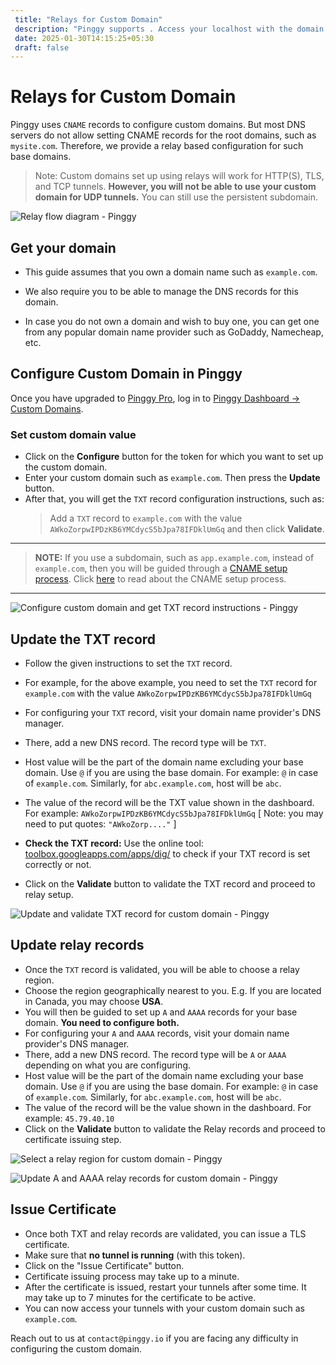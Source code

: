 ```yaml
---
 title: "Relays for Custom Domain" 
 description: "Pinggy supports . Access your localhost with the domain of your choice."
 date: 2025-01-30T14:15:25+05:30
 draft: false 
---
```


# Relays for Custom Domain

Pinggy uses `CNAME` records to configure custom domains. But most DNS servers do not allow setting CNAME records for the root domains, such as `mysite.com`. Therefore, we provide a relay based configuration for such base domains.

> Note: Custom domains set up using relays will work for HTTP(S), TLS, and TCP tunnels. **However, you will not be able to use your custom domain for UDP tunnels.** You can still use the persistent subdomain.

![Relay flow diagram - Pinggy](/doc_img/relay_flow.webp)


## Get your domain

- This guide assumes that you own a domain name such as `example.com`. 

- We also require you to be able to manage the DNS records for this domain. 

- In case you do not own a domain and wish to buy one, you can get one from any popular domain name provider such as GoDaddy, Namecheap, etc.

## Configure Custom Domain in Pinggy

Once you have upgraded to <a target="_blank" href="https://pinggy.io/#prices">Pinggy Pro</a>, log in to <a href="https://dashboard.pinggy.io/customdomains" target="_blank">Pinggy Dashboard -> Custom Domains</a>.

### Set custom domain value
- Click on the **Configure** button for the token for which you want to set up the custom domain.
- Enter your custom domain such as `example.com`. Then press the **Update** button.
- After that, you will get the `TXT` record configuration instructions, such as:
    > Add a `TXT` record to `example.com` with the value `AWkoZorpwIPDzKB6YMCdycS5bJpa78IFDklUmGq` and then click **Validate**.

---

> **NOTE:** If you use a subdomain, such as `app.example.com`, instead of `example.com`, then you will be guided through a [CNAME setup process](/docs/custom_domain/). Click [here](/docs/custom_domain/) to read about the CNAME setup process.

---


![Configure custom domain and get TXT record instructions - Pinggy](/doc_img/customdomain/relay1.webp)

## Update the TXT record

- Follow the given instructions to set the `TXT` record.
- For example, for the above example, you need to set the `TXT` record for `example.com` with the value `AWkoZorpwIPDzKB6YMCdycS5bJpa78IFDklUmGq`
- For configuring your `TXT` record, visit your domain name provider's DNS manager.
- There, add a new DNS record. The record type will be `TXT`.
- Host value will be the part of the domain name excluding your base domain. Use `@` if you are using the base domain. For example: `@` in case of `example.com`. Similarly, for `abc.example.com`, host will be `abc`.
- The value of the record will be the TXT value shown in the dashboard. For example: `AWkoZorpwIPDzKB6YMCdycS5bJpa78IFDklUmGq` [ Note: you may need to put quotes: `"AWkoZorp...."`  ]

- **Check the TXT record:** Use the online tool: <a target="_blank" href="https://toolbox.googleapps.com/apps/dig/">toolbox.googleapps.com/apps/dig/</a> to check if your TXT record is set correctly or not.

- Click on the **Validate** button to validate the TXT record and proceed to relay setup.

![Update and validate TXT record for custom domain - Pinggy](/doc_img/customdomain/relay2.webp)


## Update relay records

- Once the `TXT` record is validated, you will be able to choose a relay region.
- Choose the region geographically nearest to you. E.g. If you are located in Canada, you may choose **USA**.
- You will then be guided to set up `A` and `AAAA` records for your base domain. **You need to configure both.**
- For configuring your `A` and `AAAA`  records, visit your domain name provider's DNS manager.
- There, add a new DNS record. The record type will be `A` or `AAAA` depending on what you are configuring.
- Host value will be the part of the domain name excluding your base domain. Use `@` if you are using the base domain. For example: `@` in case of `example.com`. Similarly, for `abc.example.com`, host will be `abc`.
- The value of the record will be the value shown in the dashboard. For example: `45.79.40.10`
- Click on the **Validate** button to validate the Relay records and proceed to certificate issuing step.

![Select a relay region for custom domain - Pinggy](/doc_img/customdomain/relay3.webp)

![Update A and AAAA relay records for custom domain - Pinggy](/doc_img/customdomain/relay4.webp)


## Issue Certificate

- Once both TXT and relay records are validated, you can issue a TLS certificate.
- Make sure that **no tunnel is running** (with this token).
- Click on the "Issue Certificate" button.
- Certificate issuing process may take up to a minute.
- After the certificate is issued, restart your tunnels after some time. It may take up to 7 minutes for the certificate to be active.
- You can now access your tunnels with your custom domain such as `example.com`.

Reach out to us at `contact@pinggy.io` if you are facing any difficulty in configuring the custom domain.
